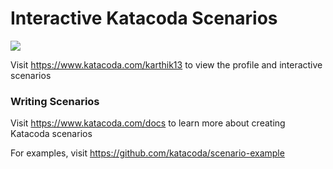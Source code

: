# Interactive Katacoda Scenarios

[![](http://shields.katacoda.com/katacoda/karthik13/count.svg)](https://www.katacoda.com/karthik13 "Get your profile on Katacoda.com")

Visit https://www.katacoda.com/karthik13 to view the profile and interactive scenarios

### Writing Scenarios
Visit https://www.katacoda.com/docs to learn more about creating Katacoda scenarios

For examples, visit https://github.com/katacoda/scenario-example
